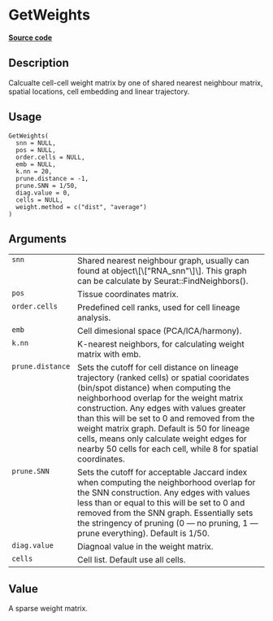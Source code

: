 

# GetWeights

[**Source code**](https://github.com/shiquan/Yano/tree/master/R/weights.R#L20)

## Description

Calcualte cell-cell weight matrix by one of shared nearest neighbour
matrix, spatial locations, cell embedding and linear trajectory.

## Usage

<pre><code class='language-R'>GetWeights(
  snn = NULL,
  pos = NULL,
  order.cells = NULL,
  emb = NULL,
  k.nn = 20,
  prune.distance = -1,
  prune.SNN = 1/50,
  diag.value = 0,
  cells = NULL,
  weight.method = c("dist", "average")
)
</code></pre>

## Arguments

<table>
<tr>
<td style="white-space: nowrap; font-family: monospace; vertical-align: top">
<code id="snn">snn</code>
</td>
<td>
Shared nearest neighbour graph, usually can found at
object\[\["RNA_snn"\]\]. This graph can be calculate by
Seurat::FindNeighbors().
</td>
</tr>
<tr>
<td style="white-space: nowrap; font-family: monospace; vertical-align: top">
<code id="pos">pos</code>
</td>
<td>
Tissue coordinates matrix.
</td>
</tr>
<tr>
<td style="white-space: nowrap; font-family: monospace; vertical-align: top">
<code id="order.cells">order.cells</code>
</td>
<td>
Predefined cell ranks, used for cell lineage analysis.
</td>
</tr>
<tr>
<td style="white-space: nowrap; font-family: monospace; vertical-align: top">
<code id="emb">emb</code>
</td>
<td>
Cell dimesional space (PCA/ICA/harmony).
</td>
</tr>
<tr>
<td style="white-space: nowrap; font-family: monospace; vertical-align: top">
<code id="k.nn">k.nn</code>
</td>
<td>
K-nearest neighbors, for calculating weight matrix with emb.
</td>
</tr>
<tr>
<td style="white-space: nowrap; font-family: monospace; vertical-align: top">
<code id="prune.distance">prune.distance</code>
</td>
<td>
Sets the cutoff for cell distance on lineage trajectory (ranked cells)
or spatial cooridates (bin/spot distance) when computing the
neighborhood overlap for the weight matrix construction. Any edges with
values greater than this will be set to 0 and removed from the weight
matrix graph. Default is 50 for lineage cells, means only calculate
weight edges for nearby 50 cells for each cell, while 8 for spatial
coordinates.
</td>
</tr>
<tr>
<td style="white-space: nowrap; font-family: monospace; vertical-align: top">
<code id="prune.SNN">prune.SNN</code>
</td>
<td>
Sets the cutoff for acceptable Jaccard index when computing the
neighborhood overlap for the SNN construction. Any edges with values
less than or equal to this will be set to 0 and removed from the SNN
graph. Essentially sets the stringency of pruning (0 — no pruning, 1 —
prune everything). Default is 1/50.
</td>
</tr>
<tr>
<td style="white-space: nowrap; font-family: monospace; vertical-align: top">
<code id="diag.value">diag.value</code>
</td>
<td>
Diagnoal value in the weight matrix.
</td>
</tr>
<tr>
<td style="white-space: nowrap; font-family: monospace; vertical-align: top">
<code id="cells">cells</code>
</td>
<td>
Cell list. Default use all cells.
</td>
</tr>
</table>

## Value

A sparse weight matrix.
